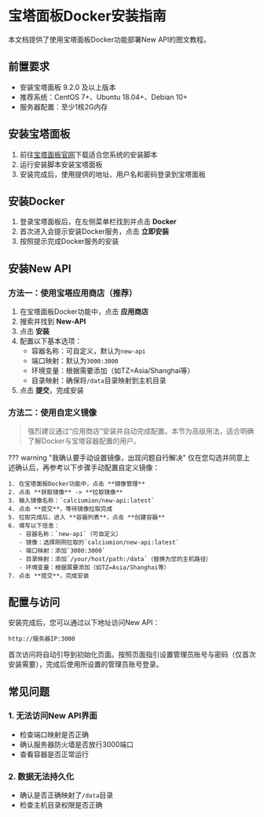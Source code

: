 # 宝塔面板Docker安装指南

本文档提供了使用宝塔面板Docker功能部署New API的图文教程。

## 前置要求

- 安装宝塔面板 9.2.0 及以上版本
- 推荐系统：CentOS 7+、Ubuntu 18.04+、Debian 10+
- 服务器配置：至少1核2G内存

## 安装宝塔面板

1. 前往[宝塔面板官网](https://www.bt.cn/new/download.html)下载适合您系统的安装脚本
2. 运行安装脚本安装宝塔面板
3. 安装完成后，使用提供的地址、用户名和密码登录到宝塔面板

## 安装Docker

1. 登录宝塔面板后，在左侧菜单栏找到并点击 **Docker**
2. 首次进入会提示安装Docker服务，点击 **立即安装**
3. 按照提示完成Docker服务的安装

## 安装New API

### 方法一：使用宝塔应用商店（推荐）

1. 在宝塔面板Docker功能中，点击 **应用商店**
2. 搜索并找到 **New-API**
3. 点击 **安装**
4. 配置以下基本选项：
   - 容器名称：可自定义，默认为`new-api`
   - 端口映射：默认为`3000:3000`
   - 环境变量：根据需要添加（如TZ=Asia/Shanghai等）
   - 目录映射：确保将`/data`目录映射到主机目录
5. 点击 **提交**，完成安装

### 方法二：使用自定义镜像

> 强烈建议通过“应用商店”安装并自动完成配置。本节为高级用法，适合明确了解Docker与宝塔容器配置的用户。

??? warning "我确认要手动设置镜像，出现问题自行解决"
    仅在您勾选并同意上述确认后，再参考以下步骤手动配置自定义镜像：

    1. 在宝塔面板Docker功能中，点击 **镜像管理**
    2. 点击 **获取镜像** -> **拉取镜像**
    3. 输入镜像名称：`calciumion/new-api:latest`
    4. 点击 **提交**，等待镜像拉取完成
    5. 拉取完成后，进入 **容器列表**，点击 **创建容器**
    6. 填写以下信息：
       - 容器名称：`new-api`（可自定义）
       - 镜像：选择刚刚拉取的`calciumion/new-api:latest`
       - 端口映射：添加`3000:3000`
       - 目录映射：添加`/your/host/path:/data`（替换为您的主机路径）
       - 环境变量：根据需要添加（如TZ=Asia/Shanghai等）
    7. 点击 **提交**，完成安装

## 配置与访问

安装完成后，您可以通过以下地址访问New API：

    http://服务器IP:3000

首次访问将自动引导到初始化页面。按照页面指引设置管理员账号与密码（仅首次安装需要），完成后使用所设置的管理员账号登录。

## 常见问题

### 1. 无法访问New API界面

- 检查端口映射是否正确
- 确认服务器防火墙是否放行3000端口
- 查看容器是否正常运行

### 2. 数据无法持久化

- 确认是否正确映射了`/data`目录
- 检查主机目录权限是否正确
